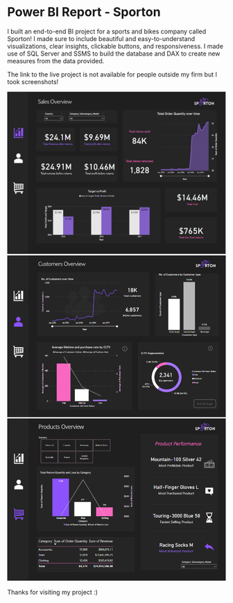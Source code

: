 # Power BI Report - Sporton

I built an end-to-end BI project for a sports and bikes company called Sporton!
I made sure to include beautiful and easy-to-understand visualizations, clear insights, clickable buttons, and responsiveness. 
I made use of SQL Server and SSMS to build the database and DAX to create new measures from the data provided.

The link to the live project is not available for people outside my firm but I took screenshots!

![Sales](salesdashboard.PNG)
![Customers](dASHBoArd.PNG)
![Products](pRoduTdAshBoARd.PNG)

Thanks for visiting my project :)
